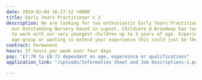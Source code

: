 ```yaml
---
date: 2019-02-04 16:17:12 +0000
title: Early Years Practitioner x 2
description: We are looking for two enthusiastic Early Years Practitioners to join
  our Outstanding Nursery based in Lupset. Childcare @ Broadway has two vacancies
  to work with our very youngest children up to 3 years of age. Experienced with this
  age group or wanting to extend your experience this could just be the job for you.
contract: Permanent
hours: 37 hours per week over four days
pay: "£7:70 to £8:71 dependant on age, expereince or qualifications"
application_link: "/uploads/Information Sheet and Job Descriptions-1.pdf"

---
```

